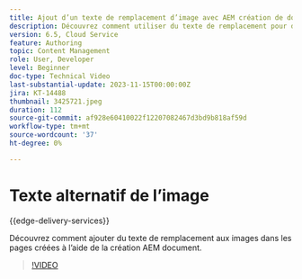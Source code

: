 ```yaml
---
title: Ajout d’un texte de remplacement d’image avec AEM création de documents
description: Découvrez comment utiliser du texte de remplacement pour des images dans la création de documents.
version: 6.5, Cloud Service
feature: Authoring
topic: Content Management
role: User, Developer
level: Beginner
doc-type: Technical Video
last-substantial-update: 2023-11-15T00:00:00Z
jira: KT-14488
thumbnail: 3425721.jpeg
duration: 112
source-git-commit: af928e60410022f12207082467d3bd9b818af59d
workflow-type: tm+mt
source-wordcount: '37'
ht-degree: 0%

---
```



# Texte alternatif de l’image

{{edge-delivery-services}}

Découvrez comment ajouter du texte de remplacement aux images dans les pages créées à l’aide de la création AEM document.

>[!VIDEO](https://video.tv.adobe.com/v/3425721/?learn=on)
